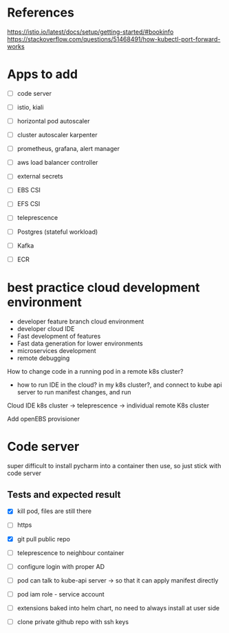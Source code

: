 # References
https://istio.io/latest/docs/setup/getting-started/#bookinfo
https://stackoverflow.com/questions/51468491/how-kubectl-port-forward-works

# Apps to add
- [ ] code server
- [ ] istio, kiali
- [ ] horizontal pod autoscaler
- [ ] cluster autoscaler karpenter
- [ ] prometheus, grafana, alert manager
- [ ] aws load balancer controller
- [ ] external secrets
- [ ] EBS CSI
- [ ] EFS CSI

- [ ] teleprescence

- [ ] Postgres (stateful workload)
- [ ] Kafka
- [ ] ECR




# best practice cloud development environment

* developer feature branch cloud environment
* developer cloud IDE
* Fast development of features
* Fast data generation for lower environments
* microservices development
* remote debugging

How to change code in a running pod in a remote k8s cluster?
* how to run IDE in the cloud? in my k8s cluster?, and connect to kube api server to run manifest changes, and run 


Cloud IDE k8s cluster -> teleprescence ->  individual remote K8s cluster

Add openEBS provisioner



# Code server
super difficult to install pycharm into a container then use, so just
stick with code server

## Tests and expected result
- [x] kill pod, files are still there
- [ ] https 
- [x] git pull public repo
- [ ] teleprescence to neighbour container
- [ ] configure login with proper AD
- [ ] pod can talk to kube-api server -> so that it can apply manifest directly
- [ ] pod iam role - service account
- [ ] extensions baked into helm chart, no need to always install at user side
- [ ] clone private github repo with ssh keys

